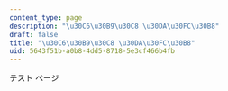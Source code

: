 ```yaml
---
content_type: page
description: "\u30C6\u30B9\u30C8 \u30DA\u30FC\u30B8"
draft: false
title: "\u30C6\u30B9\u30C8 \u30DA\u30FC\u30B8"
uid: 5643f51b-a0b8-4dd5-8718-5e3cf466b4fb
---
```

テスト ページ